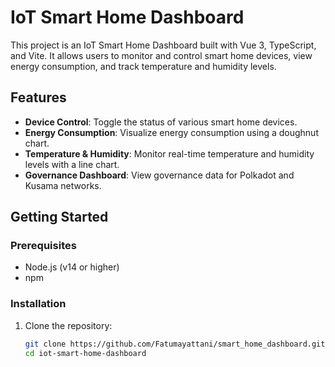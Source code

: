 # IoT Smart Home Dashboard

This project is an IoT Smart Home Dashboard built with Vue 3, TypeScript, and Vite. It allows users to monitor and control smart home devices, view energy consumption, and track temperature and humidity levels.

## Features

- **Device Control**: Toggle the status of various smart home devices.
- **Energy Consumption**: Visualize energy consumption using a doughnut chart.
- **Temperature & Humidity**: Monitor real-time temperature and humidity levels with a line chart.
- **Governance Dashboard**: View governance data for Polkadot and Kusama networks.


## Getting Started

### Prerequisites

- Node.js (v14 or higher)
- npm 

### Installation

1. Clone the repository:
   ```sh
   git clone https://github.com/Fatumayattani/smart_home_dashboard.git
   cd iot-smart-home-dashboard
